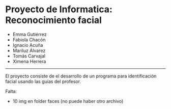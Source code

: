 # Proyecto de Informatica: Reconocimiento facial
- Emma Gutiérrez
- Fabiola Chacón
- Ignacio Acuña
- Mariluz Álvarez
- Tomás Carvajal
- Ximena Herrera
---
El proyecto consiste de el desarrollo de un programa para identificación facial usando las guías del profesor.

Falta:
- 10 img en folder faces (no puede haber otro archivo)
